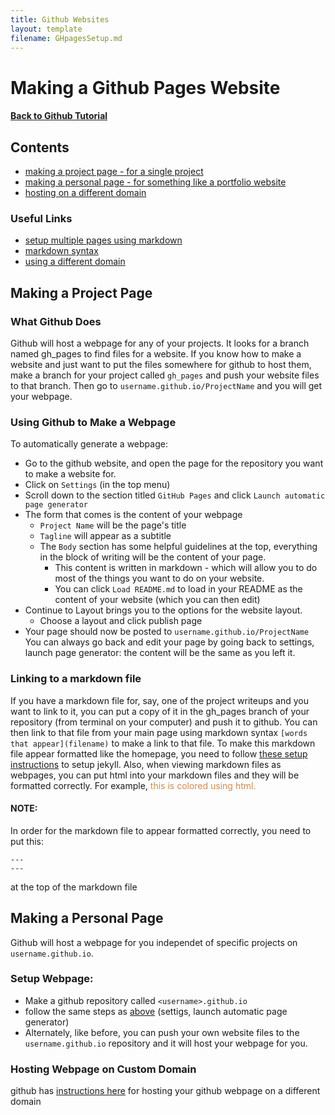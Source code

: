 ```yaml
---
title: Github Websites
layout: template
filename: GHpagesSetup.md
---
```

# Making a Github Pages Website

#### [Back to Github Tutorial](index)

## Contents
- [making a project page - for a single project](#making-a-project-page)
- [making a personal page - for something like a portfolio website](#making-a-personal-page)
- [hosting on a different domain](#hosting-webpage-on-custom-domain)

### Useful Links
- [setup multiple pages using markdown](http://phuston.github.io/patrickandfrantonarethebestninjas/howto)
- [markdown syntax](https://guides.github.com/features/mastering-markdown/)
- [using a different domain](https://help.github.com/articles/using-a-custom-domain-with-github-pages/)

## Making a Project Page

### What Github Does
Github will host a webpage for any of your projects.  It looks for a branch named gh_pages to find files for a website.  If you know how to make a website and just want to put the files somewhere for github to host them, make a branch for your project called `gh_pages` and push your website files to that branch.  Then go to `username.github.io/ProjectName` and you will get your webpage.

### Using Github to Make a Webpage
To automatically generate a webpage:
- Go to the github website, and open the page for the repository you want to make a website for.
- Click on `Settings` (in the top menu)
- Scroll down to the section titled `GitHub Pages` and click `Launch automatic page generator`
- The form that comes is the content of your webpage
  - `Project Name` will be the page's title
  - `Tagline` will appear as a subtitle
  - The `Body` section has some helpful guidelines at the top, everything in the block of writing will be the content of your page.
    - This content is written in markdown - which will allow you to do most of the things you want to do on your website.
    - You can click `Load README.md` to load in your README as the content of your website (which you can then edit)
- Continue to Layout brings you to the options for the website layout.  
  - Choose a layout and click publish page
- Your page should now be posted to `username.github.io/ProjectName`
You can always go back and edit your page by going back to settings, launch page generator: the content will be the same as you left it.

### Linking to a markdown file
If you have a markdown file for, say, one of the project writeups and you want to link to it, you can put a copy of it in the gh_pages branch of your repository (from terminal on your computer) and push it to github.  You can then link to that file from your main page using markdown syntax `[words that appear](filename)` to make a link to that file.
To make this markdown file appear formatted like the homepage, you need to follow [these setup instructions](http://phuston.github.io/patrickandfrantonarethebestninjas/howto) to setup jekyll.
Also, when viewing markdown files as webpages, you can put html into your markdown files and they will be formatted correctly.  For example, <span style="color: #d84"> this is colored using html. </span>

#### NOTE:
In order for the markdown file to appear formatted correctly, you need to put this:<br>

`---`<br>
`---`


at the top of the markdown file

## Making a Personal Page
Github will host a webpage for you independet of specific projects on `username.github.io`.

### Setup Webpage:
- Make a github repository called `<username>.github.io`
- follow the same steps as [above](#using-github-to-make-a-webpage) (settigs, launch automatic page generator)
- Alternately, like before, you can push your own website files to the `username.github.io` repository and it will host your webpage for you.

### Hosting Webpage on Custom Domain
github has [instructions here](https://help.github.com/articles/using-a-custom-domain-with-github-pages/) for hosting your github webpage on a different domain 
